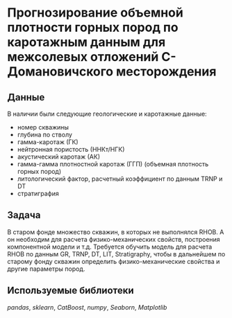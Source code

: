 # Прогнозирование объемной плотности горных пород по каротажным данным для межсолевых отложений С-Домановичского месторождения


## Данные

В наличии были следующие геологические и каротажные данные:
- номер скважины
- глубина по стволу
- гамма-каротаж (ГК)
- нейтронная пористость (ННКт/НГК)
- акустический каротаж (АК)
- гамма-гамма плотностной каротаж (ГГП) (объемная плотность горных пород)
- литологический фактор, расчетный коэффициент по данным TRNP и DT
- стратиграфия

## Задача

В старом фонде множество скважин, в которых не выполнялся RHOB. А он необходим для расчета физико-механических свойств, построения компонентной модели и т.д. Требуется обучить модель для расчета RHOB по данным GR, TRNP, DT, LIT, Stratigraphy, чтобы в дальнейшем по старому фонду скважин определить физико-механические свойства и другие параметры пород. 

## Используемые библиотеки
*pandas*, *sklearn*, *CatBoost*, *numpy*, *Seaborn*, *Matplotlib*
